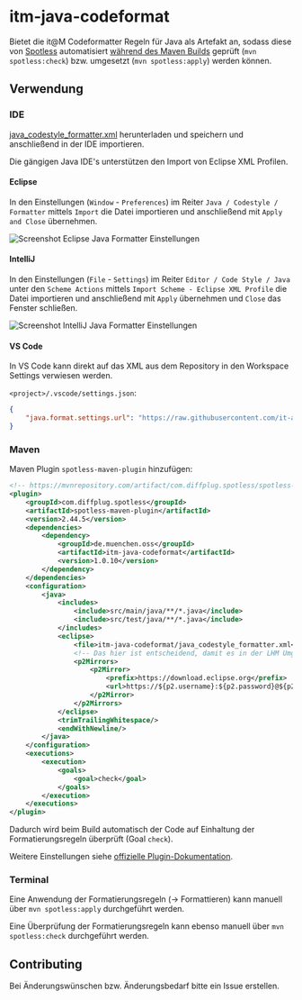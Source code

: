 # itm-java-codeformat

Bietet die it@M Codeformatter Regeln für Java als Artefakt an, sodass diese von [Spotless](https://github.com/diffplug/spotless) automatisiert [während des Maven Builds](#Maven) geprüft (`mvn spotless:check`) bzw. umgesetzt (`mvn spotless:apply`) werden können.

## Verwendung

### IDE

[java_codestyle_formatter.xml](formatter/src/main/resources/itm-java-codeformat/java_codestyle_formatter.xml) herunterladen und speichern und anschließend in der IDE importieren.

Die gängigen Java IDE's unterstützen den Import von Eclipse XML Profilen.

#### Eclipse

In den Einstellungen (`Window` - `Preferences`) im Reiter `Java / Codestyle / Formatter` mittels `Import` die Datei importieren und anschließend mit `Apply and Close` übernehmen.

![Screenshot Eclipse Java Formatter Einstellungen](docs/eclipse_formatter.PNG)

#### IntelliJ

In den Einstellungen (`File` - `Settings`) im Reiter `Editor / Code Style / Java` unter den `Scheme Actions` mittels `Import Scheme - Eclipse XML Profile` die Datei importieren und anschließend mit `Apply` übernehmen und `Close` das Fenster schließen.

![Screenshot IntelliJ Java Formatter Einstellungen](docs/intellij_formatter.png)

#### VS Code

In VS Code kann direkt auf das XML aus dem Repository in den Workspace Settings verwiesen werden.

`<project>/.vscode/settings.json`:
```json
{
    "java.format.settings.url": "https://raw.githubusercontent.com/it-at-m/itm-java-codeformat/main/formatter/src/main/resources/itm-java-codeformat/java_codestyle_formatter.xml"
}
```

### Maven

Maven Plugin `spotless-maven-plugin` hinzufügen:

```xml
<!-- https://mvnrepository.com/artifact/com.diffplug.spotless/spotless-maven-plugin -->
<plugin>
    <groupId>com.diffplug.spotless</groupId>
    <artifactId>spotless-maven-plugin</artifactId>
    <version>2.44.5</version>
    <dependencies>
        <dependency>
            <groupId>de.muenchen.oss</groupId>
            <artifactId>itm-java-codeformat</artifactId>
            <version>1.0.10</version>
        </dependency>
    </dependencies>
    <configuration>
        <java>
            <includes>
                <include>src/main/java/**/*.java</include>
                <include>src/test/java/**/*.java</include>
            </includes>
            <eclipse>
                <file>itm-java-codeformat/java_codestyle_formatter.xml</file>
                <!-- Das hier ist entscheidend, damit es in der LHM Umgebung funktioniert! -->
                <p2Mirrors>
                    <p2Mirror>
                        <prefix>https://download.eclipse.org</prefix>
                        <url>https://${p2.username}:${p2.password}@${p2.mirror}</url>
                    </p2Mirror>
                </p2Mirrors>
            </eclipse>
            <trimTrailingWhitespace/>
            <endWithNewline/>
        </java>
    </configuration>
    <executions>
        <execution>
            <goals>
                <goal>check</goal>
            </goals>
        </execution>
    </executions>
</plugin>
```

Dadurch wird beim Build automatisch der Code auf Einhaltung der Formatierungsregeln überprüft (Goal `check`).

Weitere Einstellungen siehe [offizielle Plugin-Dokumentation](https://github.com/diffplug/spotless/tree/main/plugin-maven).

### Terminal

Eine Anwendung der Formatierungsregeln (-> Formattieren) kann manuell über `mvn spotless:apply` durchgeführt werden.

Eine Überprüfung der Formatierungsregeln kann ebenso manuell über `mvn spotless:check` durchgeführt werden.

## Contributing

Bei Änderungswünschen bzw. Änderungsbedarf bitte ein Issue erstellen.
